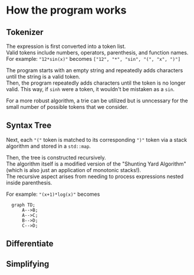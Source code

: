# How the program works
## Tokenizer
The expression is first converted into a token list.  
Valid tokens include numbers, operators, parenthesis, and function names.  
For example: `"12*sin(x)"` becomes `["12", "*", "sin", "(", "x", ")"]`

The program starts with an empty string and repeatedly adds characters until the string is a valid token.  
Then, the program repeatedly adds characters until the token is no longer valid. This way, if `sinh` were a token, it wouldn't be mistaken as a `sin`.  

For a more robust algorithm, a trie can be utilized but is unncessary for the small number of possible tokens that we consider.

## Syntax Tree
Next, each `"("` token is matched to its corresponding `")"` token via a stack algorithm and stored in a `std::map`.

Then, the tree is constructed recursively.  
The algorithm itself is a modified version of the "Shunting Yard Algorithm" (which is also just an application of monotonic stacks!).  
The recursive aspect arises from needing to process expressions nested inside parenthesis. 

For example: `"(x+1)*log(x)"` becomes

```mermaid
  graph TD;
      A-->B;
      A-->C;
      B-->D;
      C-->D;
```

## Differentiate



## Simplifying
